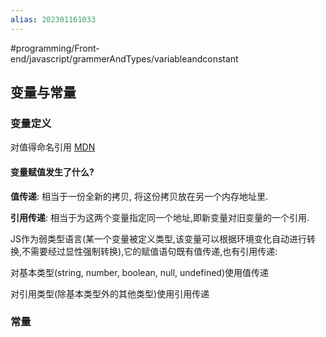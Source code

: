 ```yaml
---
alias: 202301161033
---
```

#programming/Front-end/javascript/grammerAndTypes/variableandconstant 

## 变量与常量

### 变量定义
对值得命名引用 [MDN](https://developer.mozilla.org/en-US/docs/Glossary/Variable)


#### 变量赋值发生了什么?
**值传递**: 相当于一份全新的拷贝, 将这份拷贝放在另一个内存地址里.

**引用传递**: 相当于为这两个变量指定同一个地址,即新变量对旧变量的一个引用.

JS作为弱类型语言(某一个变量被定义类型,该变量可以根据环境变化自动进行转换,不需要经过显性强制转换),它的赋值语句既有值传递,也有引用传递:

对基本类型(string, number, boolean, null, undefined)使用值传递

对引用类型(除基本类型外的其他类型)使用引用传递




### 常量



